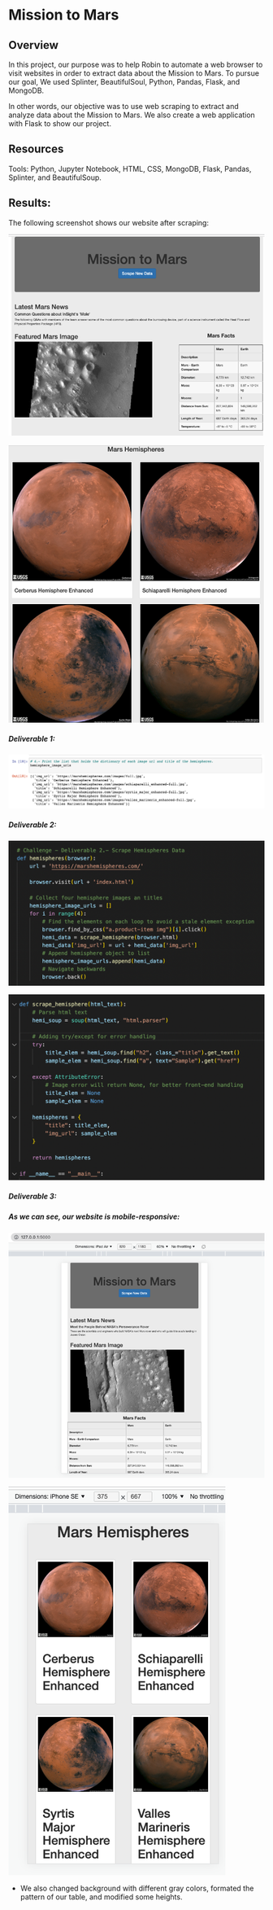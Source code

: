 # Mission to Mars


## Overview
In this project, our purpose was to help Robin to automate a web browser to visit websites in order to extract data about the Mission to Mars.
To pursue our goal, We used Splinter, BeautifulSoul, Python, Pandas, Flask, and MongoDB.

In other words, our objective was to use web scraping to extract and analyze data about the Mission to Mars. We also create a web application with Flask to show our project.

## Resources 

Tools: Python, Jupyter Notebook, HTML, CSS, MongoDB, Flask, Pandas, Splinter, and BeautifulSoup.

## Results:

The following screenshot shows our website after scraping:

![Alt text](/Resources/3.png "imagen4")


![Alt text](/Resources/4.png "imagen5")


##### Deliverable 1:

![Alt text](/Resources/hemis_url.png "imagen1")

##### Deliverable 2:

![Alt text](/Resources/def_hemi.png "imagen2")

![Alt text](/Resources/scraping_hemi.png "imagen3")

##### Deliverable 3:

##### As we can see, our website is mobile-responsive:

![Alt text](/Resources/ipad.png "imagen7")

![Alt text](/Resources/8.png "imagen6")

- We also changed background with different gray colors, formated the pattern of our table, and modified some heights.

